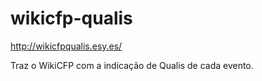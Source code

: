 # wikicfp-qualis

http://wikicfpqualis.esy.es/

Traz o WikiCFP com a indicação de Qualis de cada evento.
